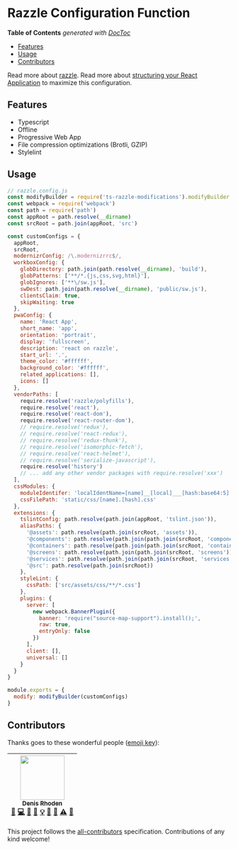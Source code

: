 # Razzle Configuration Function

<!-- START doctoc generated TOC please keep comment here to allow auto update -->
<!-- DON'T EDIT THIS SECTION, INSTEAD RE-RUN doctoc TO UPDATE -->
**Table of Contents**  *generated with [DocToc](https://github.com/thlorenz/doctoc)*

- [Features](#features)
- [Usage](#usage)
- [Contributors](#contributors)

<!-- END doctoc generated TOC please keep comment here to allow auto update -->

Read more about [razzle](https://github.com/jaredpalmer/razzle#extending-babel-config).
Read more about [structuring your React Application](https://www.rhodee.us) to maximize this configuration.

## Features

- Typescript
- Offline
- Progressive Web App
- File compression optimizations (Brotli, GZIP)
- Stylelint

## Usage

```js
// razzle.config.js
const modifyBuilder = require('ts-razzle-modifications').modifyBuilder
const webpack = require('webpack')
const path = require('path')
const appRoot = path.resolve(__dirname)
const srcRoot = path.join(appRoot, 'src')

const customConfigs = {
  appRoot,
  srcRoot,
  modernizrConfig: /\.modernizrrc$/,
  workboxConfig: {
    globDirectory: path.join(path.resolve(__dirname), 'build'),
    globPatterns: ['**/*.{js,css,svg,html}'],
    globIgnores: ['**\/sw.js'],
    swDest: path.join(path.resolve(__dirname), 'public/sw.js'),
    clientsClaim: true,
    skipWaiting: true
  },
  pwaConfig: {
    name: 'React App',
    short_name: 'app',
    orientation: 'portrait',
    display: 'fullscreen',
    description: 'react on razzle',
    start_url: '.',
    theme_color: '#ffffff',
    background_color: '#ffffff',
    related_applications: [],
    icons: []
  },
  vendorPaths: [
    require.resolve('razzle/polyfills'),
    require.resolve('react'),
    require.resolve('react-dom'),
    require.resolve('react-router-dom'),
    // require.resolve('redux'),
    // require.resolve('react-redux'),
    // require.resolve('redux-thunk'),
    // require.resolve('isomorphic-fetch'),
    // require.resolve('react-helmet'),
    // require.resolve('serialize-javascript'),
    require.resolve('history')
    // ... add any other vendor packages with require.resolve('xxx')
  ],
  cssModules: {
    moduleIdentifer: 'localIdentName=[name]__[local]___[hash:base64:5]',
    cssFilePath: 'static/css/[name].[hash].css'
  },
  extensions: {
    tslintConfig: path.resolve(path.join(appRoot, 'tslint.json')),
    aliasPaths: {
      '@assets': path.resolve(path.join(srcRoot, 'assets')),
      '@components': path.resolve(path.join(path.join(srcRoot, 'components'))),
      '@containers': path.resolve(path.join(path.join(srcRoot, 'containers'))),
      '@screens': path.resolve(path.join(path.join(srcRoot, 'screens'))),
      '@services': path.resolve(path.join(path.join(srcRoot, 'services'))),
      '@src': path.resolve(path.join(srcRoot))
    },
    styleLint: {
      cssPath: ['src/assets/css/**/*.css']
    },
    plugins: {
      server: [
        new webpack.BannerPlugin({
          banner: 'require("source-map-support").install();',
          raw: true,
          entryOnly: false
        })
      ],
      client: [],
      universal: []
    }
  }
}

module.exports = {
  modify: modifyBuilder(customConfigs)
}
```

## Contributors

Thanks goes to these wonderful people ([emoji key](https://github.com/kentcdodds/all-contributors#emoji-key)):

<!-- ALL-CONTRIBUTORS-LIST:START - Do not remove or modify this section -->
<!-- prettier-ignore -->
| [<img src="https://avatars1.githubusercontent.com/u/737290?s=400" width="100px;"/><br /><sub><b>Denis Rhoden</b></sub>](http://rhodee.us)<br />[💬](#question-rhodee "Answering Questions") [💻](https://github.com/rhodee/ts-razzle-modifications/commits?author=rhodee "Code") [🎨](#design-rhodee "Design") [📖](https://github.com/rhodee/ts-razzle-modifications/commits?author=rhodee "Documentation") [💡](#example-rhodee "Examples") [🤔](#ideas-rhodee "Ideas, Planning, & Feedback") [👀](#review-rhodee "Reviewed Pull Requests") [⚠️](https://github.com/rhodee/ts-razzle-modifications/commits?author=rhodee "Tests") [🔧](#tool-rhodee "Tools") |
| :---: |
<!-- ALL-CONTRIBUTORS-LIST:END -->

This project follows the [all-contributors](https://github.com/kentcdodds/all-contributors) specification. Contributions of any kind welcome!
